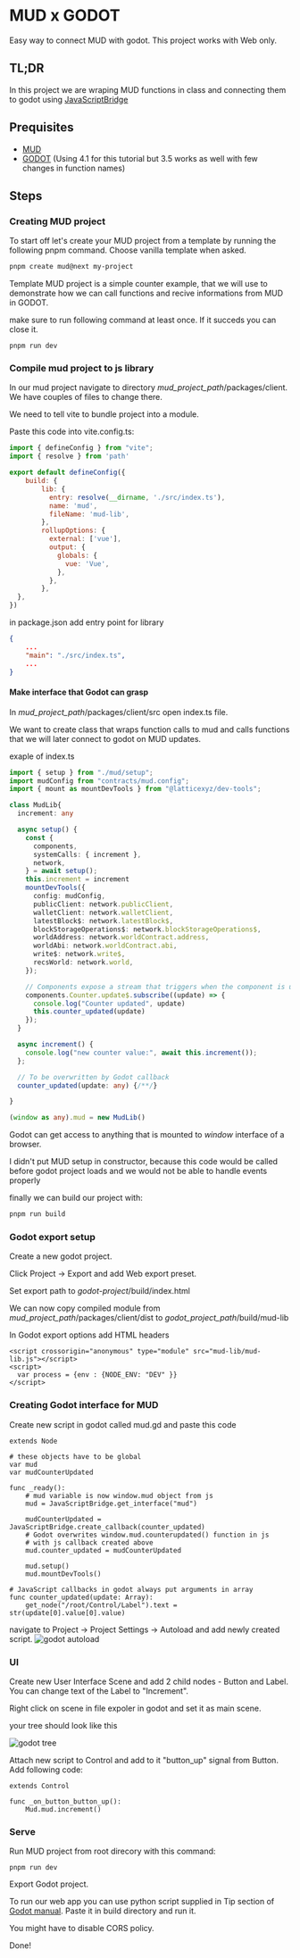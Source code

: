 # MUD x GODOT

Easy way to connect MUD with godot. This project works with Web only.

## TL;DR
In this project we are wraping MUD functions in class and connecting them
to godot using [JavaScriptBridge](https://docs.godotengine.org/en/latest/classes/class_javascriptbridge.html)

## Prequisites

 - [MUD](https://mud.dev/quick-start)
 - [GODOT](https://godotengine.org/) (Using 4.1 for this tutorial but 3.5 works as well with few changes in function names)

## Steps

### Creating MUD project
To start off let's create your MUD project from a template by running
the following pnpm command. Choose vanilla template when asked. 

```bash
pnpm create mud@next my-project
```

Template MUD project is a simple counter example, that we will use to demonstrate how we can call functions and recive
informations from MUD in GODOT.

make sure to run following command at least once.
If it succeds you can close it.

```
pnpm run dev
```

### Compile mud project to js library

In our mud project navigate to directory *mud_project_path*/packages/client.
We have couples of files to change there.

We need to tell vite to bundle project into a module.

Paste this code into vite.config.ts:
```js
import { defineConfig } from "vite";
import { resolve } from 'path'

export default defineConfig({
    build: {
        lib: {
          entry: resolve(__dirname, './src/index.ts'),
          name: 'mud',
          fileName: 'mud-lib',
        },
        rollupOptions: {
          external: ['vue'],
          output: {
            globals: {
              vue: 'Vue',
            },
          },
        },
  },
})
```

in package.json add entry point for library
```json
{
    ...
    "main": "./src/index.ts",
    ...
}
```

#### Make interface that Godot can grasp

In *mud_project_path*/packages/client/src open index.ts file.

We want to create class that wraps function calls to mud and calls functions
that we will later connect to godot on MUD updates.

exaple of index.ts
```typescript
import { setup } from "./mud/setup";
import mudConfig from "contracts/mud.config";
import { mount as mountDevTools } from "@latticexyz/dev-tools";

class MudLib{
  increment: any

  async setup() {
    const {
      components,
      systemCalls: { increment },
      network,
    } = await setup();
    this.increment = increment
    mountDevTools({
      config: mudConfig,
      publicClient: network.publicClient,
      walletClient: network.walletClient,
      latestBlock$: network.latestBlock$,
      blockStorageOperations$: network.blockStorageOperations$,
      worldAddress: network.worldContract.address,
      worldAbi: network.worldContract.abi,
      write$: network.write$,
      recsWorld: network.world,
    });

    // Components expose a stream that triggers when the component is updated.
    components.Counter.update$.subscribe((update) => {
      console.log("Counter updated", update)
      this.counter_updated(update)
    });
  }

  async increment() {
    console.log("new counter value:", await this.increment());
  };

  // To be overwritten by Godot callback
  counter_updated(update: any) {/**/}

}

(window as any).mud = new MudLib()
```

Godot can get access to anything that is mounted to *window* interface of a browser.

I didn't put MUD setup in constructor, because this code would be called
before godot project loads and we would not be able to handle events properly

finally we can build our project with:
```bash
pnpm run build
```

### Godot export setup
Create a new godot project.

Click Project -> Export and add Web export preset.

Set export path to *godot-project*/build/index.html

We can now copy compiled module from
*mud_project_path*/packages/client/dist to
*godot_project_path*/build/mud-lib

In Godot export options add HTML headers

```
<script crossorigin="anonymous" type="module" src="mud-lib/mud-lib.js"></script>
<script>
  var process = {env : {NODE_ENV: "DEV" }}
</script>
```

### Creating Godot interface for MUD

Create new script in godot called mud.gd and paste this code

```
extends Node

# these objects have to be global
var mud
var mudCounterUpdated

func _ready():
	# mud variable is now window.mud object from js
	mud = JavaScriptBridge.get_interface("mud")

	mudCounterUpdated = JavaScriptBridge.create_callback(counter_updated)
	# Godot overwrites window.mud.counterupdated() function in js
	# with js callback created above
	mud.counter_updated = mudCounterUpdated

	mud.setup()
	mud.mountDevTools()

# JavaScript callbacks in godot always put arguments in array
func counter_updated(update: Array):
	get_node("/root/Control/Label").text = str(update[0].value[0].value)
```

navigate to Project -> Project Settings -> Autoload and add newly created script.
![godot autoload](/imgs/autoload.png)

### UI

Create new User Interface Scene and add 2 child nodes - Button and Label.
You can change text of the Label to "Increment".

Right click on scene in file expoler in godot and set it as main scene.

your tree should look like this

![godot tree](/imgs/godot_tree.png)

Attach new script to Control and add to it "button_up" signal from Button. Add following code:

```
extends Control

func _on_button_button_up():
	Mud.mud.increment()
```

### Serve

Run MUD project from root direcory with this command:
```
pnpm run dev
```

Export Godot project.

To run our web app you can use python script supplied in Tip
section of [Godot manual](https://docs.godotengine.org/en/latest/tutorials/export/exporting_for_web.html#serving-the-files).
Paste it in build directory and run it.

You might have to disable CORS policy.

Done!
